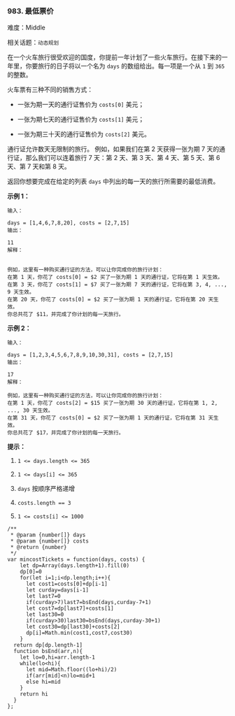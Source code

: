 ### 983. 最低票价

难度：Middle

相关话题：`动态规划`

在一个火车旅行很受欢迎的国度，你提前一年计划了一些火车旅行。在接下来的一年里，你要旅行的日子将以一个名为 `days` 的数组给出。每一项是一个从 `1` 到 `365` 的整数。



火车票有三种不同的销售方式：




* 一张为期一天的通行证售价为 `costs[0]`  美元；

* 一张为期七天的通行证售价为 `costs[1]`  美元；

* 一张为期三十天的通行证售价为 `costs[2]`  美元。





通行证允许数天无限制的旅行。 例如，如果我们在第 2 天获得一张为期 7 天的通行证，那么我们可以连着旅行 7 天：第 2 天、第 3 天、第 4 天、第 5 天、第 6 天、第 7 天和第 8 天。



返回你想要完成在给定的列表 `days` 中列出的每一天的旅行所需要的最低消费。







**示例 1：** 





```
输入：

days = [1,4,6,7,8,20], costs = [2,7,15]
输出：

11
解释：


例如，这里有一种购买通行证的方法，可以让你完成你的旅行计划：
在第 1 天，你花了 costs[0] = $2 买了一张为期 1 天的通行证，它将在第 1 天生效。
在第 3 天，你花了 costs[1] = $7 买了一张为期 7 天的通行证，它将在第 3, 4, ..., 9 天生效。
在第 20 天，你花了 costs[0] = $2 买了一张为期 1 天的通行证，它将在第 20 天生效。
你总共花了 $11，并完成了你计划的每一天旅行。

```


**示例 2：** 





```
输入：

days = [1,2,3,4,5,6,7,8,9,10,30,31], costs = [2,7,15]
输出：

17
解释：

例如，这里有一种购买通行证的方法，可以让你完成你的旅行计划： 
在第 1 天，你花了 costs[2] = $15 买了一张为期 30 天的通行证，它将在第 1, 2, ..., 30 天生效。
在第 31 天，你花了 costs[0] = $2 买了一张为期 1 天的通行证，它将在第 31 天生效。 
你总共花了 $17，并完成了你计划的每一天旅行。

```






**提示：** 




1.  `1 <= days.length <= 365` 

2.  `1 <= days[i] <= 365` 

3.  `days` 按顺序严格递增

4.  `costs.length == 3` 

5.  `1 <= costs[i] <= 1000` 






```
/**
 * @param {number[]} days
 * @param {number[]} costs
 * @return {number}
 */
var mincostTickets = function(days, costs) {
    let dp=Array(days.length+1).fill(0)
    dp[0]=0
    for(let i=1;i<dp.length;i++){
      let cost1=costs[0]+dp[i-1]
      let curday=days[i-1]
      let last7=0
      if(curday>7)last7=bsEnd(days,curday-7+1)
      let cost7=dp[last7]+costs[1]
      let last30=0
      if(curday>30)last30=bsEnd(days,curday-30+1)
      let cost30=dp[last30]+costs[2]
      dp[i]=Math.min(cost1,cost7,cost30)
    }
  return dp[dp.length-1]
  function bsEnd(arr,n){
    let lo=0,hi=arr.length-1
    while(lo<hi){
      let mid=Math.floor((lo+hi)/2)
      if(arr[mid]<n)lo=mid+1
      else hi=mid
    }
    return hi
  }
};



```

